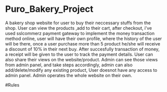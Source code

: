 # Puro_Bakery_Project

A bakery shop website for user to buy their neccessary stuffs from the shop. User can view the products ,add to their cart, after checkout, i've used sslcommerz payment gateway
to implement the money transaction method online, user will have their own profile, where the history of the user will be there, once a user purchase more than 5 product
he/she will receive a discount of 10% in their next buy. After succesfully transaction of money, a receipt will be given to the user to track the payment details. User can also 
share their views on the website/product. Admin can see those views from admin panel, and take steps accordingly, admin can also add/delete/modify any existing product, User doesnot have any
access to admin panel. Admin operates the whole website on their own.

#Rules
